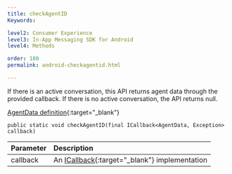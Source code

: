 ```yaml
---
title: checkAgentID
Keywords:

level2: Consumer Experience
level3: In-App Messaging SDK for Android
level4: Methods

order: 180
permalink: android-checkagentid.html

---
```



If there is an active conversation, this API returns agent data through the provided callback. If there is no active conversation, the API returns null.

[AgentData definition](android-interface-and-class-definitions.html){:target="_blank"}

`public static void checkAgentID(final ICallback<AgentData, Exception> callback)`

| Parameter | Description |
| :--- | :--- |
| callback | An [ICallback](android-callbacks-index.html){:target="_blank"} implementation |